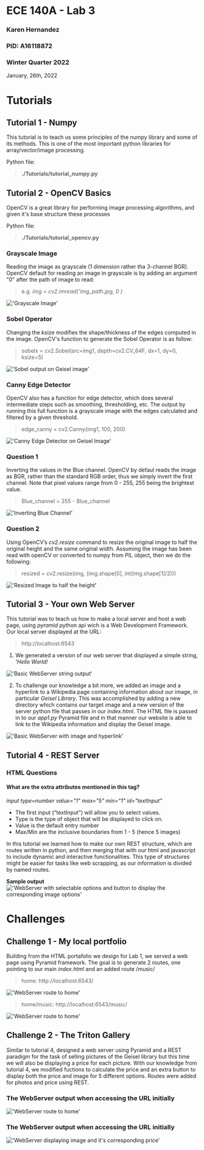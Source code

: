 # ECE 140A - Lab 3

### Karen Hernandez 
### PID: A16118872

### Winter Quarter 2022 
January, 26th, 2022

# Tutorials

## Tutorial 1 - Numpy
This tutorial is to teach us some principles of the numpy library and some of its methods. This is one of the most important python libraries for array/vector/image processing. 

Python file:
> **./Tutorials/tutorial_numpy.py**

## Tutorial 2 - OpenCV Basics 
OpenCV is a great library for performing image processing algorithms, and given it's base structure these processes 

Python file:
> **./Tutorials/tutorial_opencv.py**


### Grayscale Image
Reading the image as grayscale (1 dimension rather  tha 3-channel BGR). OpenCV default for reading an image in grayscale is by adding an argument "0" after the path of image to read: 

> e.g. *img = cv2.imread('img_path.jpg, 0 )*


!['Grayscale Image'](Tutorials/images/img2_gray.png)

### Sobel Operator 
Changing the ksize modifies the shape/thickness of the edges computed in the image.
OpenCV's function to generate the Sobel Operator is as follow:
> sobelx = cv2.Sobel(src=img1, depth=cv2.CV_64F, dx=1, dy=0, ksize=5)


!['Sobel output on Geisel image'](Tutorials/images/sobelx_img.png)

### Canny Edge Detector 
OpenCV also has a function for edge detector, which does several intermediate steps such as smoothing, thresholding, etc. The output by running this full function is a grayscale image with the edges calculated and filtered by a given threshold. 
> edge_canny = cv2.Canny(img1, 100, 200)


!['Canny Edge Detector on Geisel Image'](Tutorials/images/edge_canny_img.png)   

### Question 1 
Inverting the values in the Blue channel. OpenCV by defaul reads the image as BGR, rather than the standard RGB order, thus we simply invert the first channel. Note that pixel values range from 0 - 255, 255 being the brightest value. 

> Blue_channel = 255 - Blue_channel

!['Inverting Blue Channel'](Tutorials/images/inv_blue.png)

### Question 2
Using OpenCV’s *cv2.resize* command to resize the original image to half the original height and the same original width.
Assuming the image has been read with openCV or converted to numpy from PIL object, then we do the following:

> resized = cv2.resize(img, (img.shape[0], int(img.shape[1]/2)))

!['Resized Image to half the height'](Tutorials/images/resized_geisel.png)


## Tutorial 3 - Your own Web Server

This tutorial was to teach us how to make a local server and host a web page, using *pyramid* python api wich is a Web Development Framework. 
Our local server displayed at the URL: 
> http://localhost:6543 

1. We generated a version of our web server that displayed a simple string, *'Hello World!*

!['Basic WebServer string output'](Tutorials/images/tutorial3_output1.png)


2. To challenge our knowledge a bit more, we added an image and a hyperlink to a Wikipedia page containing information about our image, in particular *Geisel Library*. This was accomplished by adding a new directory which contains our target image and a new version of the server python file that passes in our *index.html*. The HTML file is passed in to our *app1.py* Pyramid file and in that manner our website is able to link to the Wikipedia information and display the Geisel image. 

!['Basic WebServer with image and hyperlink'](Tutorials/images/tutorial3_output2.png)


## Tutorial 4 - REST Server

### HTML Questions

#### What are the extra attributes mentioned in this tag?

*input type=number value="1" max="5" min="1" id="textInput"*

* The first input (“textInput”) will allow you to select values.
* Type is the type of object that will be displayed to click on. 
* Value is the default entry number
* Max/Min are the inclusive boundaries from 1  - 5 (hence 5 images)


In this tutorial we learned how to make our own REST structure, which are routes written in python, and then merging that with our html and javascript to include dynamic and interactive functionalities. This type of structures might be easier for tasks like web scrapping, as our information is divided by named routes.

**Sample output**
!['WebServer with selectable options and button to display the corresponding image options'](Tutorials/images/tutorial4_sample.png)

# Challenges

## Challenge 1 - My local portfolio

Building from the HTML portafolio we design for Lab 1, we served a web page using Pyramid framework. The goal is to generate 2 routes, one pointing to our main *index.html* and an added route /music/
> home: http://localhost:6543/ 

!['WebServer route to home'](Tutorials/images/portafolio_home_route.png)

> home/music: http://localhost:6543/music/

!['WebServer route to home'](Tutorials/images/portafolio_music_route.png)



## Challenge 2 - The Triton Gallery

Similar to tutorial 4, designed a web server using Pyramid and a REST paradigm for the task of selling pictures of the Geisel library but this time we will also be displaying a price for each picture. With our knowledge from tutorial 4, we modified fuctions to calculate the price and an extra button to display both the price and image for 5 different options. Routes were added for photos and price using REST. 

### The WebServer output when accessing the URL initially

!['WebServer route to home'](Tutorials/images/challenge2_options.png)

### The WebServer output when accessing the URL initially

!['WebServer displaying image and it's corresponding price'](Tutorials/images/challenge2_output.png)

